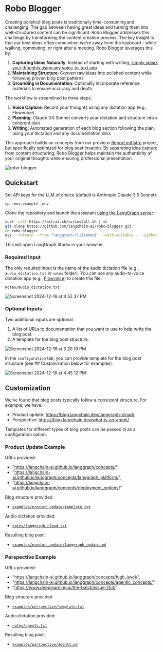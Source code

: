 # Robo Blogger

Creating polished blog posts is traditionally time-consuming and challenging. The gap between having great ideas and turning them into well-structured content can be significant. Robo Blogger addresses this challenge by transforming the content creation process. The key insight is that our best ideas often come when we're away from the keyboard - while walking, commuting, or right after a meeting. Robo Blogger leverages this by:

1. **Capturing Ideas Naturally**: Instead of starting with writing, [simply speak your thoughts using any voice-to-text app](https://hamel.dev/blog/posts/audience/#build-a-voice-to-content-pipeline)
2. **Maintaining Structure**: Convert raw ideas into polished content while following proven blog post patterns
3. **Grounding in Documentation**: Optionally incorporate reference materials to ensure accuracy and depth

The workflow is streamlined to three steps:
1. **Voice Capture**: Record your thoughts using any dictation app (e.g., Flowvoice)
2. **Planning**: Claude 3.5 Sonnet converts your dictation and structure into a coherent plan
3. **Writing**: Automated generation of each blog section following the plan, using your dictation and any documentation links

This approach builds on concepts from our previous [Report mAIstro](https://github.com/langchain-ai/report-mAIstro) project, but specifically optimized for blog post creation. By separating idea capture from content structuring, Robo Blogger helps maintain the authenticity of your original thoughts while ensuring professional presentation.

![robo-blogger](https://github.com/user-attachments/assets/0599ebc3-bcd7-4a1f-abe5-07ee4e828ec8)

## Quickstart

Set API keys for the LLM of choice (default is Anthropic Claude 3.5 Sonnet):
```
cp .env.example .env
```

Clone the repository and launch the assistant [using the LangGraph server](https://langchain-ai.github.io/langgraph/cloud/reference/cli/#dev):
```bash
curl -LsSf https://astral.sh/uv/install.sh | sh
git clone https://github.com/langchain-ai/robo-blogger.git
cd robo-blogger
uvx --refresh --from "langgraph-cli[inmem]" --with-editable . --python 3.11 langgraph dev
```

This will open LangGraph Studio in your browser. 

### Required Input

The only required input is the name of the audio dictation file (e.g., `audio_dictation.txt` in `notes` folder). You can use any audio-to-voice dictation app (e.g., [Flowvoice](https://www.flowvoice.ai/)) to create this file. 
```
notes/audio_dictation.txt
```

![Screenshot 2024-12-16 at 4 53 37 PM](https://github.com/user-attachments/assets/de7acd1f-9ee3-49f5-8aef-26bcda8ae479)

### Optional Inputs

Two additional inputs are optional: 
1. A list of URLs to documentation that you want to use to help write the blog post.
2. A template for the blog post structure.

![Screenshot 2024-12-16 at 3 20 10 PM](https://github.com/user-attachments/assets/8903f08c-eba0-4abc-b5a6-8bd3eff8fe9a)

In the `configuration` tab, you can provide template for the blog post structure (see ## Customization below for examples).

![Screenshot 2024-12-16 at 4 45 12 PM](https://github.com/user-attachments/assets/1712c440-68c0-4655-bd5f-8078fbfa125e)

## Customization

We've found that blog posts typically follow a consistent structure. For example, we have:

* Product update: https://blog.langchain.dev/langgraph-cloud/
* Perspective: https://blog.langchain.dev/what-is-an-agent/

Templates for different types of blog posts can be passed in as a configuration option. 

### Product Update Example

URLs provided: 
* "https://langchain-ai.github.io/langgraph/concepts/", 
* "https://langchain-ai.github.io/langgraph/concepts/langgraph_platform/",
* "https://langchain-ai.github.io/langgraph/concepts/deployment_options/"

Blog structure provided: 
* [`examples/product_update/template.txt`](examples/product_update/template.txt)

Audio dictation provided: 
* [`notes/langgraph_cloud.txt`](notes/langgraph_cloud.txt)

Resulting blog post: 
* [`examples/product_update/langgraph_update.md`](examples/product_update/langgraph_update.md)

### Perspective Example

URLs provided: 
* "https://langchain-ai.github.io/langgraph/concepts/high_level/", 
* "https://langchain-ai.github.io/langgraph/concepts/agentic_concepts/",
* "https://www.deeplearning.ai/the-batch/issue-253/"

Blog structure provided: 
* [`examples/perspective/template.txt`](examples/perspective/template.txt)

Audio dictation provided: 
* [`notes/agents.txt`](notes/agents.txt)

Resulting blog post: 
* [`examples/perspective/agents.md`](examples/perspective/agents.md)
